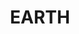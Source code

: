 ---
pid: CH441
title: EARTH
location_transcription: City Hall
zipcode: '19144'
outside_phl: 
neighborhood: Germantown
age: '23'
age_range: 20-29
instagram: 
image_file_name: CH_441.jpg
proposal_transcription: 
topic: Environment
topic_summary: '0'
type: Other No Form
keywords_other: 
credit: 
image_labels: globe
twitter: 
facebook: 
permalink: "/monuments/ch441/"
layout: item-page
---